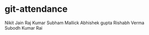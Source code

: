 # git-attendance
Nikit Jain
Raj Kumar
Subham Mallick
Abhishek gupta
Rishabh Verma
Subodh Kumar Rai

